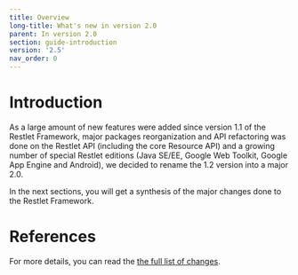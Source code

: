 ```yaml
---
title: Overview
long-title: What's new in version 2.0
parent: In version 2.0
section: guide-introduction
version: '2.5'
nav_order: 0
---
```

# Introduction

As a large amount of new features were added since version 1.1 of the
Restlet Framework, major packages reorganization and API refactoring was
done on the Restlet API (including the core Resource API) and a growing
number of special Restlet editions (Java SE/EE, Google Web Toolkit, Google App Engine and Android), we decided to rename the 1.2 version into a major 2.0.

In the next sections, you will get a synthesis of the major changes done
to the Restlet Framework.

# References

For more details, you can read the [the full list of changes](/documentation/2.0/changelog).
